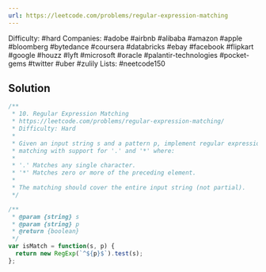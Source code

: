 ```yaml
---
url: https://leetcode.com/problems/regular-expression-matching
---
```


Difficulty: #hard
Companies: #adobe #airbnb #alibaba #amazon #apple #bloomberg #bytedance #coursera #databricks #ebay #facebook #flipkart #google #houzz #lyft #microsoft #oracle #palantir-technologies #pocket-gems #twitter #uber #zulily
Lists: #neetcode150

## Solution

```javascript
/**
 * 10. Regular Expression Matching
 * https://leetcode.com/problems/regular-expression-matching/
 * Difficulty: Hard
 *
 * Given an input string s and a pattern p, implement regular expression
 * matching with support for '.' and '*' where:
 *
 * '.' Matches any single character.
 * '*' Matches zero or more of the preceding element.
 *
 * The matching should cover the entire input string (not partial).
 */

/**
 * @param {string} s
 * @param {string} p
 * @return {boolean}
 */
var isMatch = function(s, p) {
  return new RegExp(`^${p}$`).test(s);
};

```
